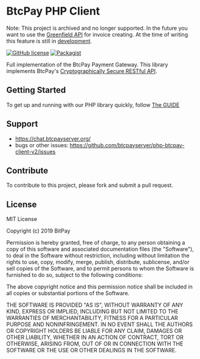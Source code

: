 # BtcPay PHP Client

Note: This project is archived and no longer supported.
In the future you want to use the [Greenfield API](https://docs.btcpayserver.org/API/Greenfield/v1/) for invoice creating.
At the time of writing this feature is still in [development](https://github.com/btcpayserver/btcpayserver/pull/1760).

[![GitHub license](https://img.shields.io/badge/license-MIT-blue.svg?style=flat-square)](https://raw.githubusercontent.com/btcpayserver/php-btcpay-client-v2/master/LICENSE)
[![Packagist](https://img.shields.io/packagist/v/btcpayserver/sdk.svg?style=flat-square)](https://packagist.org/packages/btcpayserver/sdk)

Full implementation of the BtcPay Payment Gateway. This library implements BtcPay's [Cryptographically Secure RESTful API](https://bitpay.com/api).

## Getting Started

To get up and running with our PHP library quickly, follow [The GUIDE](https://github.com/btcpayserver/php-btcpay-client-v2/blob/master/GUIDE.md)

## Support

* https://chat.btcpayserver.org/
* bugs or other issues: https://github.com/btcpayserver/php-btcpay-client-v2/issues

## Contribute

To contribute to this project, please fork and submit a pull request.

## License

MIT License

Copyright (c) 2019 BitPay

Permission is hereby granted, free of charge, to any person obtaining a copy
of this software and associated documentation files (the "Software"), to deal
in the Software without restriction, including without limitation the rights
to use, copy, modify, merge, publish, distribute, sublicense, and/or sell
copies of the Software, and to permit persons to whom the Software is
furnished to do so, subject to the following conditions:

The above copyright notice and this permission notice shall be included in all
copies or substantial portions of the Software.

THE SOFTWARE IS PROVIDED "AS IS", WITHOUT WARRANTY OF ANY KIND, EXPRESS OR
IMPLIED, INCLUDING BUT NOT LIMITED TO THE WARRANTIES OF MERCHANTABILITY,
FITNESS FOR A PARTICULAR PURPOSE AND NONINFRINGEMENT. IN NO EVENT SHALL THE
AUTHORS OR COPYRIGHT HOLDERS BE LIABLE FOR ANY CLAIM, DAMAGES OR OTHER
LIABILITY, WHETHER IN AN ACTION OF CONTRACT, TORT OR OTHERWISE, ARISING FROM,
OUT OF OR IN CONNECTION WITH THE SOFTWARE OR THE USE OR OTHER DEALINGS IN THE
SOFTWARE.
